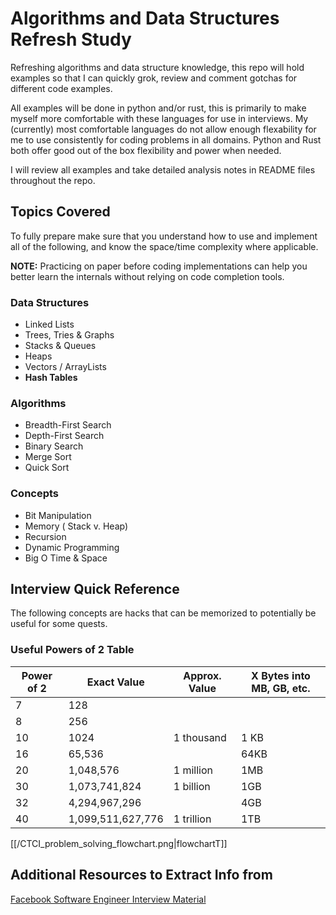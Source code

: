 # Algorithms and Data Structures Refresh Study

Refreshing algorithms and data structure knowledge, this repo will hold examples so that I can quickly grok, review and comment gotchas for different code examples.

All examples will be done in python and/or rust, this is primarily to make myself more comfortable with these languages for use in interviews. My (currently) most comfortable languages do not allow enough flexability for me to use consistently for coding problems in all domains. Python and Rust both offer good out of the box flexibility and power when needed.

I will review all examples and take detailed analysis notes in README files throughout the repo.

## Topics Covered

To fully prepare make sure that you understand how to use and implement all of the following, and know the space/time complexity where applicable.

**NOTE:** Practicing on paper before coding implementations can help you better learn the internals without relying on code completion tools.

### Data Structures
* Linked Lists
* Trees, Tries & Graphs
* Stacks & Queues
* Heaps
* Vectors / ArrayLists
* **Hash Tables**

### Algorithms
* Breadth-First Search
* Depth-First Search
* Binary Search
* Merge Sort
* Quick Sort

### Concepts
* Bit Manipulation
* Memory ( Stack v. Heap)
* Recursion
* Dynamic Programming
* Big O Time & Space

## Interview Quick Reference
The following concepts are hacks that can be memorized to potentially be useful for some quests.

### Useful Powers of 2 Table
| Power of 2 | Exact Value | Approx. Value | X Bytes into MB, GB, etc. |
| ------------- | ------------- | ------------- | ------------- |
| 7  | 128 |||
| 8  | 256 |||
| 10  | 1024 | 1 thousand| 1 KB |
| 16  | 65,536 || 64KB |
| 20  | 1,048,576 |1 million | 1MB |
| 30  | 1,073,741,824 | 1 billion| 1GB |
| 32  | 4,294,967,296 || 4GB |
| 40  | 1,099,511,627,776 | 1 trillion| 1TB|

[[/CTCI_problem_solving_flowchart.png|flowchartT]]

## Additional Resources to Extract Info from 
[Facebook Software Engineer Interview Material](https://igotanoffer.com/blogs/tech/facebook-software-engineer-interview)
